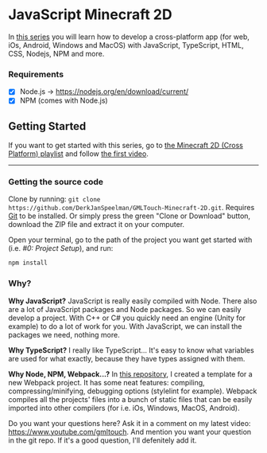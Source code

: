 # JavaScript Minecraft 2D

In [this series](https://www.youtube.com/watch?v=khpY8sCyyt0&list=PLp9i8-l76ZCv95xSgDESyyxWT0QWRKTXJ) you will learn how to develop a cross-platform app (for web, iOs, Android, Windows and MacOS) with JavaScript, TypeScript, HTML, CSS, Nodejs, NPM and more.

### Requirements
 - [x] Node.js -> https://nodejs.org/en/download/current/
 - [x] NPM (comes with Node.js)

## Getting Started

If you want to get started with this series, go to [the Minecraft 2D (Cross Platform) playlist](https://www.youtube.com/watch?v=khpY8sCyyt0&list=PLp9i8-l76ZCv95xSgDESyyxWT0QWRKTXJ) and follow [the first video](https://www.youtube.com/watch?v=khpY8sCyyt0).

----------

### Getting the source code

Clone by running: `git clone https://github.com/DerkJanSpeelman/GMLTouch-Minecraft-2D.git`. Requires [Git](https://git-scm.com/downloads) to be installed. Or simply press the green "Clone or Download" button, download the ZIP file and extract it on your computer.

Open your terminal, go to the path of the project you want get started with (i.e. _#0: Project Setup_), and run:

```sh
npm install
```

### Why?

**Why JavaScript?** JavaScript is really easily compiled with Node. There also are a lot of JavaScript packages and Node packages. So we can easily develop a project. With C++ or C# you quickly need an engine (Unity for example) to do a lot of work for you. With JavaScript, we can install the packages we need, nothing more.

**Why TypeScript?** I really like TypeScript... It's easy to know what variables are used for what exactly, because they have types assigned with them.

**Why Node, NPM, Webpack...?** In [this repository](https://github.com/DerkJanSpeelman/webpackBoiler), I created a template for a new Webpack project. It has some neat features: compiling, compressing/minifying, debugging options (stylelint for example). Webpack compiles all the projects' files into a bunch of static files that can be easily imported into other compilers (for i.e. iOs, Windows, MacOS, Android).

Do you want your questions here? Ask it in a comment on my latest video: https://www.youtube.com/gmltouch. And mention you want your question in the git repo. If it's a good question, I'll defenitely add it.
